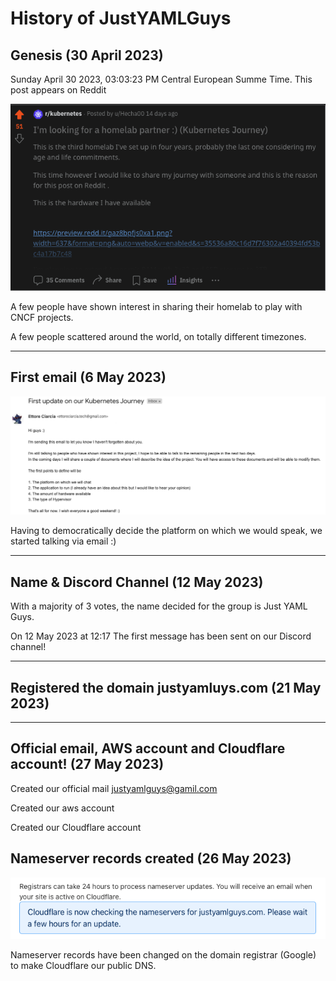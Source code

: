 # History of JustYAMLGuys

## Genesis (30 April 2023)

Sunday April 30 2023, 03:03:23 PM Central European Summe Time. This post appears on Reddit


![Reddit](img/reddit.png)

A few people have shown interest in sharing their homelab to play with CNCF projects.

A few people scattered around the world, on totally different timezones.

___

## First email (6 May 2023)

![first-email.png](img/first-email.png)

Having to democratically decide the platform on which we would speak, we started talking via email :)

___

## Name & Discord Channel (12 May 2023)

With a majority of 3 votes, the name decided for the group is Just YAML Guys.

On 12 May 2023 at 12:17 The first message has been sent on our Discord channel!

___

## Registered the domain justyamluys.com (21 May 2023)

___

## Official email, AWS account and Cloudflare account! (27 May 2023)

Created our official mail justyamlguys@gamil.com

Created our aws account

Created our Cloudflare account

## Nameserver records created (26 May 2023)

![checking-ns.png](img/checking-ns.png)

Nameserver records have been changed on the domain registrar (Google) to make Cloudflare our public DNS.